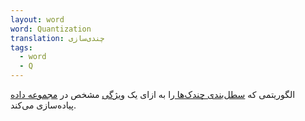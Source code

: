 ```yaml
---
layout: word
word: Quantization
translation: چندی‌سازی
tags:
  - word
  - Q
---
```

الگوریتمی که [سطل‌بندی چندک‌ها ](/Q/quantile_bucketing)را به ازای یک [ویژگی](/F/feature) مشخص در [مجموعه داده](/D/data_set_or_dataset) پیاده‌سازی می‌کند.